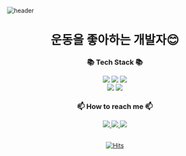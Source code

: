 ![header](https://capsule-render.vercel.app/api?type=waving&color=A7C6ED&height=300&section=header&text=Hi!%20I'm%20SOEUN!&fontSize=90)

<div align=center>

  # 운동을 좋아하는 개발자😊

</div>

<div align=center>
	<h3>📚 Tech Stack 📚</h3>
</div>
<div align="center">
	<img src="https://img.shields.io/badge/Java-007396?style=flat&logo=Conda-Forge&logoColor=white" />
	<img src="https://img.shields.io/badge/Spring-6DB33F?style=flat&logo=Spring&logoColor=white" />
	<img src="https://img.shields.io/badge/JavaScript-F7DF1E?style=flat&logo=JavaScript&logoColor=white" />
<!-- 	<img src="https://img.shields.io/badge/jQuery-0769AD?style=flat&logo=jQuery&logoColor=white" /> -->
	<br>
	<img src="https://img.shields.io/badge/Oracle%20SQL-F80000?style=flat&logo=Oracle&logoColor=white" />
  <img src="https://img.shields.io/badge/Apache%20Tomcat-F8DC75?style=flat&logo=Apache%20Tomcat&logoColor=white" />
</div>

<div align=center>
	<h3>📫 How to reach me 📫</h3>
</div>
<div align="center">
<!--   <a href="https://traveling-shingle-3bd.notion.site/Lee-Soeun-a39a00fdc98a4261b7a41a6062a6c4b3">
	  <img src="https://img.shields.io/badge/Notion-000000?style=flat&logo=Notion&logoColor=white" />
  </a> -->

<a href="https://www.linkedin.com/in/soeun22">
<img src="https://img.shields.io/badge/linkedin-0A66C2?style=flat&logo=linkedin&logoColor=white"/>
</a>
<a href="https://ddonydev.tistory.com/">
<img src="https://img.shields.io/badge/tistory-000000?style=flat&logo=tistory&logoColor=white"/>
</a>
  <a href="mailto:ddonydev@gmail.com">
	  <img src="https://img.shields.io/badge/Gmail-EA4335?style=flat&logo=Gmail&logoColor=white" />
  </a>
  <br> <br>
  
   [![Hits](https://hits.seeyoufarm.com/api/count/incr/badge.svg?url=https%3A%2F%2Fgithub.com%2Fddonydev&count_bg=%2379C83D&title_bg=%23555555&icon=github.svg&icon_color=%23E7E7E7&title=hits&edge_flat=false)](https://hits.seeyoufarm.com)
</div>

<!--
**ddonydev/ddonydev** is a ✨ _special_ ✨ repository because its `README.md` (this file) appears on your GitHub profile.

### Hi there 👋

Here are some ideas to get you started:

- 🔭 I’m currently working on ...
- 🌱 I’m currently learning ...
- 👯 I’m looking to collaborate on ...
- 🤔 I’m looking for help with ...
- 💬 Ask me about ...
- 📫 How to reach me: ...
- 😄 Pronouns: ...
- ⚡ Fun fact: ...
-->
